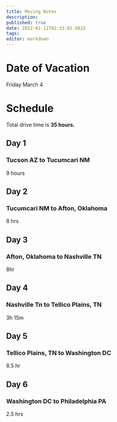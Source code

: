 ```yaml
---
title: Moving Notes
description: 
published: true
date: 2022-01-11T02:33:01.982Z
tags: 
editor: markdown
---
```


# Date of Vacation
Friday March 4

# Schedule
Total drive time is **35 hours.**

## Day 1
### Tucson AZ to Tucumcari NM
9 hours

## Day 2
### Tucumcari NM to Afton, Oklahoma
8 hrs

## Day 3
### Afton, Oklahoma to Nashville TN
8hr

## Day 4
### Nashville Tn to Tellico Plains, TN
3h 15m 

## Day 5
### Tellico Plains, TN to Washington DC
8.5 hr

## Day 6
### Washington DC to Philadelphia PA
2.5 hrs